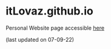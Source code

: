 # itLovaz.github.io

Personal Website page accessible [here](https://itlovaz.github.io/)


(last updated on 07-09-22)
